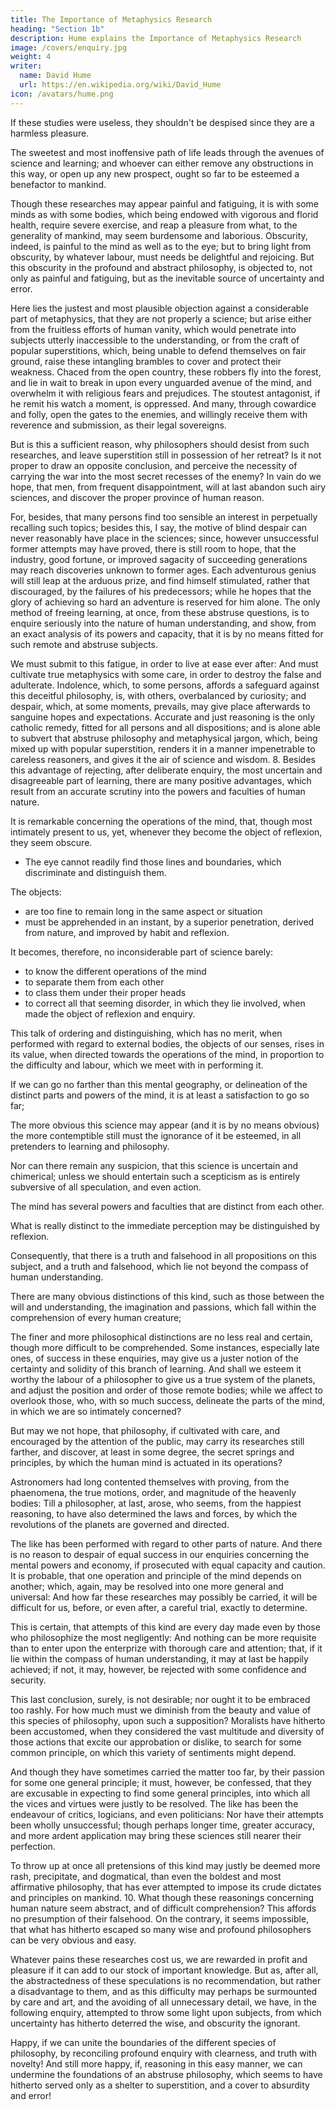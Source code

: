 ```yaml
---
title: The Importance of Metaphysics Research
heading: "Section 1b"
description: Hume explains the Importance of Metaphysics Research
image: /covers/enquiry.jpg
weight: 4
writer:
  name: David Hume
  url: https://en.wikipedia.org/wiki/David_Hume
icon: /avatars/hume.png
--- 
```


<!-- 6, -->

If these studies were useless, they shouldn't <!--  beyond the gratification of an innocent curiosity, yet ought not even this to --> be despised since they are a harmless pleasure. <!-- ; as being one accession to those few safe and harmless pleasures, which are bestowed on human race.  -->

The sweetest and most inoffensive path of life leads through the avenues of science and learning; and whoever can either remove any obstructions in this way, or open up any new prospect, ought so far to be esteemed a benefactor to mankind. 


Though these researches may appear painful and fatiguing, it is with some minds as with some bodies, which being endowed with vigorous and florid health, require severe exercise, and reap a pleasure from what, to the generality of mankind, may seem burdensome and laborious. Obscurity, indeed, is painful to the mind as well as to the eye; but to bring light from obscurity, by whatever labour, must needs be delightful and rejoicing. But this obscurity in the profound and abstract philosophy, is objected to, not only as painful and fatiguing, but as the inevitable source of uncertainty and error. 

Here lies the justest and most plausible objection against a considerable part of metaphysics, that they are not properly a science; but arise either from the fruitless efforts of human vanity, which would penetrate into subjects utterly inaccessible to the understanding, or from the craft of popular superstitions, which, being unable to defend themselves on fair ground, raise these intangling brambles to cover and protect their weakness. Chaced from the open country, these robbers fly into the forest, and lie in wait to break in upon every unguarded avenue of the mind, and overwhelm it with religious fears and prejudices. The stoutest antagonist, if he remit his watch a moment, is oppressed. And many, through cowardice and folly, open the gates to the enemies, and willingly receive them with reverence and submission, as their legal sovereigns. 

<!-- 7.  -->

But is this a sufficient reason, why philosophers should desist from such researches, and leave superstition still in possession of her retreat? Is it not proper to draw an opposite conclusion, and perceive the necessity of carrying the war into the most secret recesses of the enemy? In vain do we hope, that men, from frequent disappointment, will at last abandon such airy sciences, and discover the proper province of human reason. 

For, besides, that many persons find too sensible an interest in perpetually recalling such topics; besides this, I say, the motive of blind despair can never reasonably have place in the sciences; since, however unsuccessful former attempts may have proved, there is still room to hope, that the industry, good fortune, or improved sagacity of succeeding generations may reach discoveries unknown to former ages. Each adventurous genius will still leap at the arduous prize, and find himself stimulated, rather that discouraged, by the failures of his predecessors; while he hopes that the glory of achieving so hard an adventure is reserved for him alone. The only method of freeing learning, at once, from these abstruse questions, is to enquire seriously into the nature of human understanding, and show, from an exact analysis of its powers and capacity, that it is by no means fitted for such remote and abstruse subjects. 

We must submit to this fatigue, in order to live at ease ever after: And must cultivate true metaphysics with some care, in order to destroy the false and adulterate. Indolence, which, to some persons, affords a safeguard against this deceitful philosophy, is, with others, overbalanced by curiosity; and despair, which, at some moments, prevails, may give place afterwards to sanguine hopes and expectations. Accurate and just reasoning is the only catholic remedy, fitted for all persons and all dispositions; and is alone able to subvert that abstruse philosophy and metaphysical jargon, which, being mixed up with popular superstition, renders it in a manner impenetrable to careless reasoners, and gives it the air of science and wisdom. 8. Besides this advantage of rejecting, after deliberate enquiry, the most uncertain and disagreeable part of learning, there are many positive advantages, which result from an accurate scrutiny into the powers and faculties of human nature. 


It is remarkable concerning the operations of the mind, that, though most intimately present to us, yet, whenever they become the object of reflexion, they seem obscure.
- The eye cannot readily find those lines and boundaries, which discriminate and distinguish them. 

The objects:
- are too fine to remain long in the same aspect or situation
- must be apprehended in an instant, by a superior penetration, derived from nature, and improved by habit and reflexion. 

It becomes, therefore, no inconsiderable part of science barely:
- to know the different operations of the mind
- to separate them from each other
- to class them under their proper heads
- to correct all that seeming disorder, in which they lie involved, when made the object of reflexion and enquiry. 

This talk of ordering and distinguishing, which has no merit, when performed with regard to external bodies, the objects of our senses, rises in its value, when directed towards the operations of the mind, in proportion to the difficulty and labour, which we meet with in performing it.

If we can go no farther than this mental geography, or delineation of the distinct parts and powers of the mind, it is at least a satisfaction to go so far;

The more obvious this science may appear (and it is by no means obvious) the more contemptible still must the ignorance of it be esteemed, in all pretenders to learning and philosophy.

Nor can there remain any suspicion, that this science is uncertain and chimerical; unless we should entertain such a scepticism as is entirely subversive of all speculation, and even action. 

The mind has several powers and faculties that are distinct from each other.

What is really distinct to the immediate perception may be distinguished by reflexion.

Consequently, that there is a truth and falsehood in all propositions on this subject, and a truth and falsehood, which lie not beyond the compass of human understanding. 

There are many obvious distinctions of this kind, such as those between the will and understanding, the imagination and passions, which fall within the comprehension of every human creature; 

The finer and more philosophical distinctions are no less real and certain, though more difficult to be comprehended. Some instances, especially late ones, of success in these enquiries, may give us a juster notion of the certainty and solidity of this branch of learning. And shall we esteem it worthy the labour of a philosopher to give us a true system of the planets, and adjust the position and order of those remote bodies; while we affect to overlook those, who, with so much success, delineate the parts of the mind, in which we are so intimately concerned? 

<!-- 9.  -->

But may we not hope, that philosophy, if cultivated with care, and encouraged by the attention of the public, may carry its researches still farther, and discover, at least in some degree, the secret springs and principles, by which the human mind is actuated in its operations? 

Astronomers had long contented themselves with proving, from the phaenomena, the true motions, order, and magnitude of the heavenly bodies: Till a philosopher, at last, arose, who seems, from the happiest reasoning, to have also determined the laws and forces, by which the revolutions of the planets are governed and directed. 

The like has been performed with regard to other parts of nature. And there is no reason to despair of equal success in our enquiries concerning the mental powers and economy, if prosecuted with equal capacity and caution. It is probable, that one operation and principle of the mind depends on another; which, again, may be resolved into one more general and universal: And how far these researches may possibly be carried, it will be difficult for us, before, or even after, a careful trial, exactly to determine. 

This is certain, that attempts of this kind are every day made even by those who philosophize the most negligently: And nothing can be more requisite than to enter upon the enterprize with thorough care and attention; that, if it lie within the compass of human understanding, it may at last be happily achieved; if not, it may, however, be rejected with some confidence and security. 

This last conclusion, surely, is not desirable; nor ought it to be embraced too rashly. For how much must we diminish from the beauty and value of this species of philosophy, upon such a supposition? Moralists have hitherto been accustomed, when they considered the vast multitude and diversity of those actions that excite our approbation or dislike, to search for some common principle, on which this variety of sentiments might depend. 

And though they have sometimes carried the matter too far, by their passion for some one general principle; it must, however, be confessed, that they are excusable in expecting to find some general principles, into which all the vices and virtues were justly to be resolved. The like has been the endeavour of critics, logicians, and even politicians: Nor have their attempts been wholly unsuccessful; though perhaps longer time, greater accuracy, and more ardent application may bring these sciences still nearer their perfection. 

To throw up at once all pretensions of this kind may justly be deemed more rash, precipitate, and dogmatical, than even the boldest and most affirmative philosophy, that has ever attempted to impose its crude dictates and principles on mankind. 10. What though these reasonings concerning human nature seem abstract, and of difficult comprehension? This affords no presumption of their falsehood. On the contrary, it seems impossible, that what has hitherto escaped so many wise and profound philosophers can be very obvious and easy. 

Whatever pains these researches cost us, we are rewarded in profit and pleasure if it can add to our stock of important knowledge. But as, after all, the abstractedness of these speculations is no recommendation, but rather a disadvantage to them, and as this difficulty may perhaps be surmounted by care and art, and the avoiding of all unnecessary detail, we have, in the following enquiry, attempted to throw some light upon subjects, from which uncertainty has hitherto deterred the wise, and obscurity the ignorant. 

Happy, if we can unite the boundaries of the different species of philosophy, by reconciling profound enquiry with clearness, and truth with novelty! And still more happy, if, reasoning in this easy manner, we can undermine the foundations of an abstruse philosophy, which seems to have hitherto served only as a shelter to superstition, and a cover to absurdity and error!